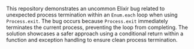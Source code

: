 This repository demonstrates an uncommon Elixir bug related to unexpected process termination within an `Enum.each` loop when using `Process.exit`. The bug occurs because `Process.exit` immediately terminates the current process, preventing the loop from completing. The solution showcases a safer approach using a conditional return within a function and exception handling to ensure clean process termination.